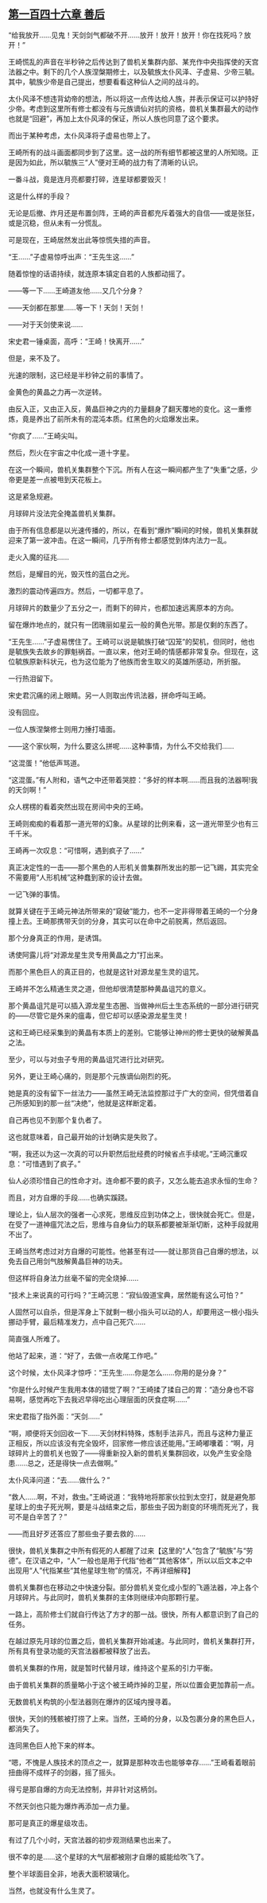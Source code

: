 ## [第一百四十六章 善后](https://www.xxbiquge.com/11_11207/9215821.html)


  “给我放开……见鬼！天剑剑气都破不开……放开！放开！放开！你在找死吗？放开！”

  王崎慌乱的声音在半秒钟之后传达到了兽机关集群内部、某充作中央指挥使的天宫法器之中。剩下的几个人族涅槃期修士，以及毓族太仆风泽、子虚易、少帝三毓。其中，毓族少帝是自己提出，想要看看这种仙人之间的战斗的。

  太仆风泽不想违背幼帝的想法，所以将这一点传达给人族，并表示保证可以护持好少帝。考虑到这里所有修士都没有与元族谪仙对抗的资格，兽机关集群最大的动作也就是“回避”，再加上太仆风泽的保证，所以人族也同意了这个要求。

  而出于某种考虑，太仆风泽将子虚易也带上了。

  王崎所有的战斗画面都同步到了这里。这一战的所有细节都被这里的人所知晓。正是因为如此，所以毓族三“人”便对王崎的战力有了清晰的认识。

  一番斗战，竟是连月亮都要打碎，连星球都要毁灭！

  这是什么样的手段？

  无论是后撤、炸月还是布置剑阵，王崎的声音都充斥着强大的自信——或是张狂，或是沉稳，但从未有一分慌乱。

  可是现在，王崎居然发出此等惊慌失措的声音。

  “王……”子虚易惊呼出声：“王先生这……”

  随着惊惶的话语持续，就连原本镇定自若的人族都动摇了。

  ——等一下……王崎道友他……又几个分身？

  ——天剑都在那里……等一下！天剑！天剑！

  ——对于天剑使来说……

  宋史君一锤桌面，高呼：“王崎！快离开……”

  但是，来不及了。

  光速的限制，这已经是半秒钟之前的事情了。

  金黄色的黄晶之力再一次逆转。

  由反入正，又由正入反，黄晶巨神之内的力量翻身了翻天覆地的变化。这一重修炼，竟是养出了前所未有的混沌本质。红黑色的火焰爆发出来。

  “你疯了……”王崎尖叫。

  然后，烈火在宇宙之中化成一道十字星。

  在这一个瞬间，兽机关集群整个下沉。所有人在这一瞬间都产生了“失重”之感，少帝更是差一点被甩到天花板上。

  这是紧急规避。

  月球碎片没法完全掩盖兽机关集群。

  由于所有信息都是以光速传播的，所以，在看到“爆炸”瞬间的时候，兽机关集群就迎来了第一波冲击。在这一瞬间，几乎所有修士都感觉到体内法力一乱。

  走火入魔的征兆……

  然后，是耀目的光，毁灭性的蓝白之光。

  激烈的震动传遍四方。然后，一切都平息了。

  月球碎片的数量少了五分之一，而剩下的碎片，也都加速远离原本的方向。

  留在爆炸地点的，就只有一团瑰丽如星云一般的黄色光带。那是仅剩的东西了。

  “王先生……”子虚易愣住了。王崎可以说是毓族打破“囚笼”的契机，但同时，他也是毓族失去故乡的罪魁祸首。一直以来，他对王崎的情感都非常复杂。但现在，这位毓族原新科状元，也为这位能为了他族而舍生取义的英雄所感动，所折服。

  一行热泪留下。

  宋史君沉痛的闭上眼睛。另一人则取出传讯法器，拼命呼叫王崎。

  没有回应。

  一位人族涅槃修士则用力捶打墙面。

  ——这个家伙啊，为什么要这么拼呢……这种事情，为什么不交给我们……

  “这混蛋！”他低声骂道。

  “这混蛋。”有人附和，语气之中还带着哭腔：“多好的样本啊……而且我的法器啊!我的天剑啊！”

  众人楞楞的看着突然出现在房间中央的王崎。

  王崎则痴痴的看着那一道光带的幻象。从星球的比例来看，这一道光带至少也有三千千米。

  王崎再一次叹息：“可惜啊，遇到疯子了……”

  真正决定性的一击——那个黑色的人形机关兽集群所发出的那一记飞踢，其实完全不需要用“人形机械”这种蠢到家的设计去做。

  一记飞弹的事情。

  就算关键在于王崎元神法所带来的“窥破”能力，也不一定非得带着王崎的一个分身撞上去。王崎那携带天剑的分身，其实可以在命中之前脱离，然后返回。

  那个分身真正的作用，是诱饵。

  诱使阿露儿将“对源龙星生灵专用黄晶之力”打出来。

  而那个黑色巨人的真正目的，也就是这针对源龙星生灵的诅咒。

  王崎并不怎么精通生灵之道，但他却很清楚那种黄晶诅咒的意义。

  那个黄晶诅咒是可以插入源龙星生态圈、当做神州后土生态系统的一部分进行研究的——尽管它是外来的瘟毒，但它却可以感染源龙星生灵！

  这和王崎已经采集到的黄晶有本质上的差别。它能够让神州的修士更快的破解黄晶之法。

  至少，可以与对虫子专用的黄晶诅咒进行比对研究。

  另外，更让王崎心痛的，则是那个元族谪仙刚烈的死。

  她是真的没有留下一丝法力——虽然王崎无法监控那过于广大的空间，但凭借着自己所感知到的那一丝“决绝”，他就是这样断定着。

  自己再也见不到那个复仇者了。

  这也就意味着，自己最开始的计划确实是失败了。

  “啊，我还以为这一次真的可以升职然后批经费的时候省点手续呢。”王崎沉重叹息：“可惜遇到了疯子。”

  仙人必须珍惜自己的性命才对。连命都不要的疯子，又怎么能去追求永恒的生命？

  而且，对方自爆的手段……也确实蹊跷。

  理论上，仙人层次的强者一心求死，思维反应到功体之上，很快就会死亡。但是，在受了一道神瘟咒法之后，思维与自身仙力的联系都要被渐渐切断，这种手段就用不出了。

  王崎当然考虑过对方自爆的可能性。他甚至有过——就让那货自己自爆的想法，以免去自己用剑气肢解黄晶巨神的功夫。

  但这样将自身法力丝毫不留的完全烧掉……

  “技术上来说真的可行吗？”王崎沉思：“寂仙毁道宝典，居然能有这么可怕？”

  人固然可以自杀，但是浑身上下就剩一根小指头可以动的人，却要用这一根小指头挪动手臂，最后精准发力，点中自己死穴……

  简直强人所难了。

  他站了起来，道：“好了，去做一点收尾工作吧。”

  这个时候，太仆风泽才惊呼：“王先生……你是怎么……你用的是分身？”

  “你是什么时候产生我用本体的错觉了啊？”王崎揉了揉自己的胃：“造分身也不容易啊，感觉再吃下去我迟早得吃出心理层面的厌食症啊……”

  宋史君指了指外面：“天剑……”

  “啊，顺便将天剑回收一下……天剑材料特殊，炼制手法非凡，而且与这种力量正正相反，所以应该没有完全毁坏，回家修一修应该还能用。”王崎嘟囔着：“啊，月球碎片上的兽机关也毁了——得重新投入新的兽机关集群回收，以免产生安全隐患……总之，还是得快一点去做啊。”

  太仆风泽问道：“去……做什么？”

  “救人……啊，不对，救虫。”王崎说道：“我特地将那家伙拉到太空打，就是避免那星球上的虫子死光啊，要是斗战结束之后，那些虫子因为剧变的环境而死光了，我可不是白辛苦了？”

  ——而且好歹还答应了那些虫子要去救的……

  很快，兽机关集群之中所有假死的人都醒了过来【这里的“人”包含了“毓族”与“劳德”。在汉语之中，“人”一般也是用于代指“他者”“其他客体”，所以以后文本之中出现用“人”代指某些“其他星球生物”的情况，不再详细解释】

  兽机关集群也在移动之中快速分裂。部分兽机关变化成小型的飞遁法器，冲上各个月球碎片。与此同时，兽机关集群的主体则继续冲向那颗行星。

  一路上，高阶修士们就自行传达了方才的那一战。很快，所有人都意识到了自己的任务。

  在越过原先月球的位置之后，兽机关集群开始减速。与此同时，兽机关集群打开，所有具有登录功能的天宫法器都被释放了出去。

  兽机关集群的作用，就是暂时代替月球，维持这个星系的引力平衡。

  由于兽机关集群的质量略小于这个被王崎炸掉的卫星，所以位置会更加靠前一点。

  无数兽机关构筑的小型法器则在爆炸的区域内搜寻着。

  很快，天剑的残骸被打捞了上来。当然，王崎的分身，以及包裹分身的黑色巨人，都消失了。

  连同黑色巨人抢下来的样本。

  “嗯，不愧是人族技术的顶点之一，就算是那种攻击也能够幸存……”王崎看着眼前扭曲得不成样子的剑器，摇了摇头。

  得亏是那自爆的方向无法控制，并非针对这柄剑。

  不然天剑也只能为爆炸再添加一点力量。

  那可是真正的爆星级攻击。

  有过了几个小时，天宫法器的初步观测结果也出来了。

  很不幸的是……这个星球的大气层都被刚才自爆的威能给吹飞了。

  整个半球面目全非，地表大面积玻璃化。

  当然，也就没有什么生灵了。
